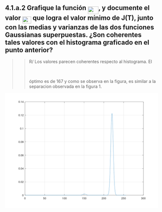 ## 4.1.a.2 Grafique la función <img src="/tex/a4be01c14e3f3fba9dc8087f209a5ec5.svg?invert_in_darkmode&sanitize=true" align=middle width=35.37109454999999pt height=24.65753399999998pt/>, y documente el valor <img src="/tex/f7abb626217eb7a1f68a587b49a937d6.svg?invert_in_darkmode&sanitize=true" align=middle width=29.240842949999987pt height=22.465723500000017pt/> que logra el valor mínimo de J(T), junto con las medias y varianzas de las dos funciones Gaussianas superpuestas. **¿Son coherentes tales valores con el histograma graficado en el punto anterior?**
>> R/ Los valores parecen coherentes respecto al histograma. El <p align="center"><img src="/tex/c1d5631299f1af9861ff7a8dbee8b734.svg?invert_in_darkmode&sanitize=true" align=middle width=11.889314249999998pt height=11.232861749999998pt/></p> óptimo es de 167 y como se observa en la figura, es similar a la separacion observada en la figura 1. 
<p align="center"><img src="/tex/figure1.png" align=middle /></p>
